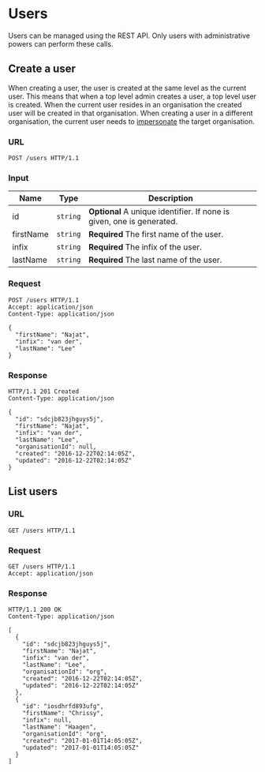 # Users

Users can be managed using the REST API. Only users with administrative
powers can perform these calls.


## Create a user

When creating a user, the user is created at the same level as the current
user. This means that when a top level admin creates a user, a top level user
is created. When the current user resides in an organisation the created user
will be created in that organisation.
When creating a user in a different organisation, the current user needs to
[impersonate](oauth2.md#impersonation) the target organisation.

### URL

```http
POST /users HTTP/1.1
```

### Input

Name         | Type     | Description
-------------|----------|------------
id           | `string` | **Optional** A unique identifier. If none is given, one is generated.
firstName    | `string` | **Required** The first name of the user.
infix        | `string` | **Required** The infix of the user.
lastName     | `string` | **Required** The last name of the user.

### Request

```http
POST /users HTTP/1.1
Accept: application/json
Content-Type: application/json

{
  "firstName": "Najat",
  "infix": "van der",
  "lastName": "Lee"
}
```

### Response

```http
HTTP/1.1 201 Created
Content-Type: application/json

{
  "id": "sdcjb823jhguys5j",
  "firstName": "Najat",
  "infix": "van der",
  "lastName": "Lee",
  "organisationId": null,
  "created": "2016-12-22T02:14:05Z",
  "updated": "2016-12-22T02:14:05Z"
}
```


## List users

### URL

```http
GET /users HTTP/1.1
```

### Request

```http
GET /users HTTP/1.1
Accept: application/json
```

### Response

```http
HTTP/1.1 200 OK
Content-Type: application/json

[
  {
    "id": "sdcjb823jhguys5j",
    "firstName": "Najat",
    "infix": "van der",
    "lastName": "Lee",
    "organisationId": "org",
    "created": "2016-12-22T02:14:05Z",
    "updated": "2016-12-22T02:14:05Z"
  },
  {
    "id": "iosdhrfd893ufg",
    "firstName": "Chrissy",
    "infix": null,
    "lastName": "Haagen",
    "organisationId": "org",
    "created": "2017-01-01T14:05:05Z",
    "updated": "2017-01-01T14:05:05Z"
  }
]
```
